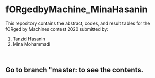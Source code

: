# fORgedbyMachine_MinaHasanin
This repository contains the abstract, codes, and result tables for the fORged by Machines contest 2020 submitted by:
1. Tanzid Hasanin
2. Mina Mohammadi

<br>

## Go to branch "master: to see the contents. 
